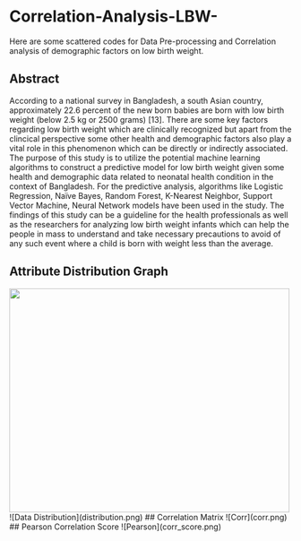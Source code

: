 # Correlation-Analysis-LBW-
Here are some scattered codes for Data Pre-processing and Correlation analysis of demographic factors on low birth weight.

## Abstract
According to a national survey in Bangladesh, a south Asian country, approximately 22.6 percent of the new born babies are born with low birth weight (below 2.5 kg or 2500 grams) [13]. There are some key factors regarding low birth weight which are clinically recognized but apart from the clincical perspective some other health and demographic factors also play a vital role in this phenomenon which can be directly or indirectly associated. The purpose of this study is to utilize the potential machine learning algorithms to construct a predictive model for low birth weight given some health and demographic data related to neonatal health condition in the context of Bangladesh. For the predictive analysis, algorithms like Logistic Regression, Naïve Bayes, Random Forest, K-Nearest Neighbor, Support Vector Machine, Neural Network models have been used in the study. The findings of this study can be a guideline for the health professionals as well as the researchers for analyzing low birth weight infants which can help the people in mass to understand and take necessary precautions to avoid of any such event where a child is born with weight less than the average.

## Attribute Distribution Graph
<img src="https://github.com/borson-sakib/Correlation-Analysis-LBW-Python/blob/master/distribution.png" width="500" height="400">
![Data Distribution](distribution.png)
## Correlation Matrix
![Corr](corr.png)
## Pearson Correlation Score
![Pearson](corr_score.png)
